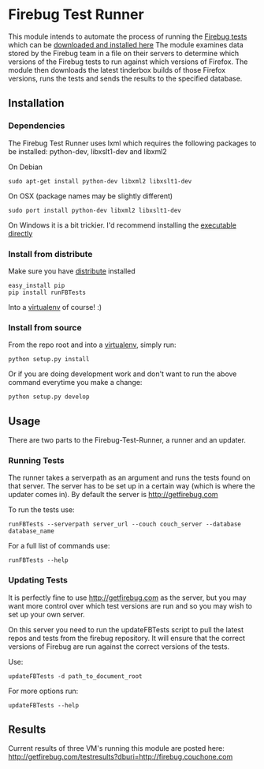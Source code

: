 # Firebug Test Runner

This module intends to automate the process of running the [Firebug tests](http://getfirebug.com/wiki/index.php/Firebug_Tests)
which can be [downloaded and installed here](http://getfirebug.com/releases/fbtest/)
The module examines data stored by the Firebug team in a file on their servers to determine which versions
of the Firebug tests to run against which versions of Firefox.  The module then downloads the latest
tinderbox builds of those Firefox versions, runs the tests and sends the results to the specified
database.

## Installation

### Dependencies
The Firebug Test Runner uses lxml which requires the following packages to be installed: python-dev, libxslt1-dev and libxml2

On Debian

    sudo apt-get install python-dev libxml2 libxslt1-dev

On OSX (package names may be slightly different)

    sudo port install python-dev libxml2 libxslt1-dev

On Windows it is a bit trickier. I'd recommend installing the [executable directly](http://pypi.python.org/pypi/lxml/2.3)


### Install from distribute
Make sure you have [distribute](http://pypi.python.org/pypi/distribute) installed 

    easy_install pip
    pip install runFBTests

Into a [virtualenv](http://pypi.python.org/pypi/virtualenv) of course! :)


### Install from source 
From the repo root and into a [virtualenv](http://pypi.python.org/pypi/virtualenv), simply run:

    python setup.py install

Or if you are doing development work and don't want to run the above command everytime you make a change:

    python setup.py develop

## Usage

There are two parts to the Firebug-Test-Runner, a runner and an updater.

### Running Tests
The runner takes a serverpath as an argument and runs the tests found on that server. The server has to be 
set up in a certain way (which is where the updater comes in). By default the server is http://getfirebug.com

To run the tests use:

    runFBTests --serverpath server_url --couch couch_server --database database_name

For a full list of commands use:

    runFBTests --help


### Updating Tests
It is perfectly fine to use http://getfirebug.com as the server, but you may want more control over which 
test versions are run and so you may wish to set up your own server.

On this server you need to run the updateFBTests script to pull the latest repos and tests from the firebug 
repository. It will ensure that the correct versions of Firebug are run against the correct versions of the 
tests.

Use:

    updateFBTests -d path_to_document_root


For more options run:

    updateFBTests --help

## Results

Current results of three VM's running this module are posted here:
http://getfirebug.com/testresults?dburi=http://firebug.couchone.com

